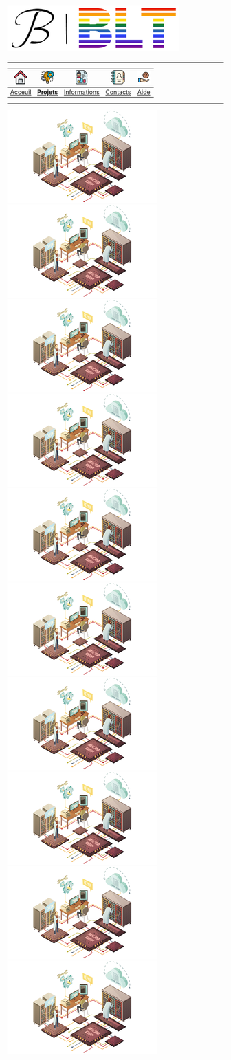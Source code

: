 # ![LOGO](../imgs/logo-jb-blt.png "LOGO")

---

| [![HOME](../imgs/home.png)](..) | [![PROJECT](../imgs/projects.png)](../projets) | [![INFO](../imgs/resume.png)](../information) | [![PROJECT](../imgs/contacts.png)](../contacts) | [![PROJECT](../imgs/help.png)](../aide) |
| :---: | :---: | :---: | :---: | :---: |
| [Acceuil](..) | [**Projets**](../projets) | [Informations](../information) | [Contacts](../contacts) | [Aide](../aide) |

---

[![Image projet](../imgs/projet1.png)](./projet1)
[![Image projet](../imgs/projet2.png)](./projet2)
[![Image projet](../imgs/projet3.png)](./projet3)
[![Image projet](../imgs/projet4.png)](./projet4)
[![Image projet](../imgs/projet4.png)](./projet5)
[![Image projet](../imgs/projet4.png)](./projet6)
[![Image projet](../imgs/projet4.png)](./projet7)
[![Image projet](../imgs/projet4.png)](./projet8)
[![Image projet](../imgs/projet4.png)](./projet9)
[![Image projet](../imgs/projet4.png)](./projet10)
